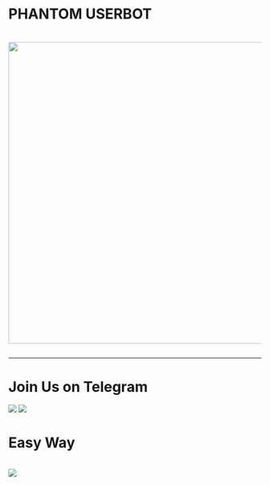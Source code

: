 <p align="center"><h1>PHANTOM USERBOT<h1>
<img src="https://telegra.ph/file/ffe8ba66315a741f8c7d1.jpg" width="600" height="600"></p><hr>

# Join Us on Telegram
<a href="https://t.me/Phantomot"><img src="https://img.shields.io/badge/Join-Telegram%20Channel-red.svg?logo=Telegram"></a>
<a href="https://t.me/PhantomSupport"><img src="https://img.shields.io/badge/Join-Telegram%20Group-blue.svg?logo=telegram"></a>

<h1>Easy Way</h1><br> 
<a href="https://dashboard.heroku.com/new?template=https://github.com/prothinkergang/Phantomuserbot"><img src="https://www.herokucdn.com/deploy/button.svg"></a>

